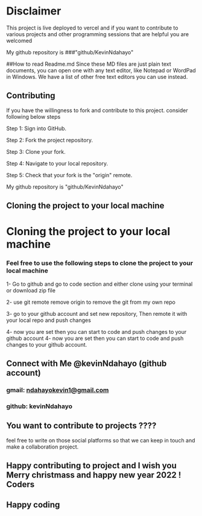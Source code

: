 # Disclaimer 
This project is live deployed to vercel and if you want to contribute to various projects 
and other programming sessions that are helpful you are welcomed

My github repository is ###"github/KevinNdahayo"

##How to read Readme.md 
Since these MD files are just plain text documents, you can open one with any text editor, like Notepad or WordPad in Windows.
We have a list of other free text editors you can use instead.

## Contributing
If you have the willingness to fork and contribute to this project. consider following below steps 

Step 1: Sign into GitHub. 

Step 2: Fork the project repository. 

Step 3: Clone your fork. 

Step 4: Navigate to your local repository. 

Step 5: Check that your fork is the "origin" remote.

My github repository is "github/KevinNdahayo"

## Cloning the project to your local machine 

# Cloning the project to your local machine 

### Feel free to use the following steps to clone the project to your local machine 

1- Go to github and go to code section and either clone using your terminal or download zip file

2- use git remote remove origin to remove the git from my own repo

3- go to your github account and set new repository, Then remote it with your local repo and push changes

4- now you are set then you can start to code and push changes to your github account 
4- now you are set then you can start to code and push changes to your github account.

## Connect with Me @kevinNdahayo (github account)

### gmail: ndahayokevin1@gmail.com
### github: kevinNdahayo

## You want to contribute to projects ????
feel free to write on those social platforms so that we can keep in touch and 
make a collaboration project.


## Happy contributing to project and I wish you Merry christmass and happy new year 2022 ! Coders

## Happy coding
